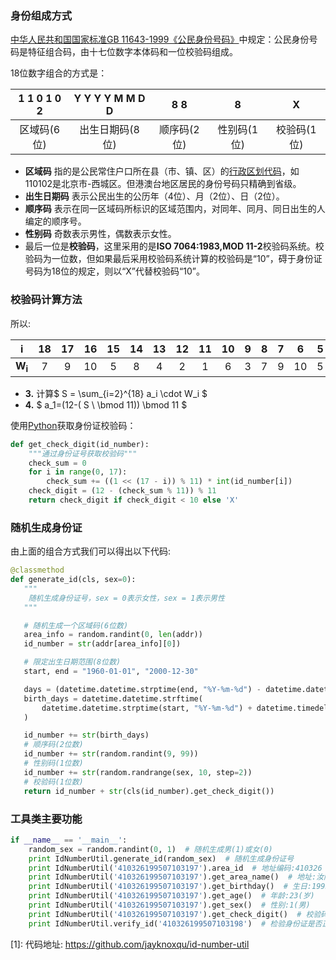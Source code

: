 ### 身份组成方式

[中华人民共和国国家标准](https://zh.wikipedia.org/wiki/%E4%B8%AD%E5%8D%8E%E4%BA%BA%E6%B0%91%E5%85%B1%E5%92%8C%E5%9B%BD%E5%9B%BD%E5%AE%B6%E6%A0%87%E5%87%86)[GB 11643-1999《公民身份号码》](https://zh.wikisource.org/wiki/GB_11643-1999_%E5%85%AC%E6%B0%91%E8%BA%AB%E4%BB%BD%E5%8F%B7%E7%A0%81)中规定：公民身份号码是特征组合码，由十七位数字本体码和一位校验码组成。

18位数字组合的方式是：

| 1 1 0 1 0	2 | Y Y	Y Y	M M D D | 8 8 | 8 | X |
| :---------: | :---------------: | :----: | :--: | :----: |
|    区域码(6位)    |  出生日期码(8位)     | 顺序码(2位) | 性别码(1位) | 校验码(1位) |


- **区域码** 指的是公民常住户口所在县（市、镇、区）的[行政区划代码](https://zh.wikipedia.org/wiki/%E4%B8%AD%E5%8D%8E%E4%BA%BA%E6%B0%91%E5%85%B1%E5%92%8C%E5%9B%BD%E8%A1%8C%E6%94%BF%E5%8C%BA%E5%88%92%E4%BB%A3%E7%A0%81)，如110102是北京市-西城区。但港澳台地区居民的身份号码只精确到省级。
- **出生日期码** 表示公民出生的公历年（4位）、月（2位）、日（2位）。
- **顺序码** 表示在同一区域码所标识的区域范围内，对同年、同月、同日出生的人编定的顺序号。
- **性别码** 奇数表示男性，偶数表示女性。
- 最后一位是**校验码**，这里采用的是**ISO 7064:1983,MOD 11-2**校验码系统。校验码为一位数，但如果最后采用校验码系统计算的校验码是“10”，碍于身份证号码为18位的规定，则以“X”代替校验码“10”。

### 校验码计算方法
<script type="text/javascript" async src="https://cdn.mathjax.org/mathjax/latest/MathJax.js?config=TeX-MML-AM_CHTML"> 
-  **1.** 将身份证号码从右至左标记为$a_1 , a_2 , \cdots , a_{18}$，$a_1$即为校验码；
-  **2.** 计算权重系数 $W_i=2^{i-1}\ \bmod \{11}$
</script>
所以:


|**i**|18|17|16|15|14|13|12|11|10|9|8|7|6|5|4|3|2|1|
|:-:|:-:|:-:|:-:|:-:|:-:|:-:|:-:|:-:|:-:|:-:|:-:|:-:|:-:|:-:|:-:|:-:| :-:| :-:|
| **W<sub>i</sub>** |7|9|10|5|8|4|2|1|6|3|7|9|10|5|8|4|2|1|

- **3.**  计算$ S = \sum_{i=2}^{18} a_i \cdot W_i $
- **4.**  $ a_1=(12-( S \ \bmod 11)) \bmod 11 $

使用[Python](https://zh.wikipedia.org/wiki/Python)获取身份证校验码：
```Python
def get_check_digit(id_number):
    """通过身份证号获取校验码"""
    check_sum = 0
    for i in range(0, 17):
        check_sum += ((1 << (17 - i)) % 11) * int(id_number[i])
    check_digit = (12 - (check_sum % 11)) % 11
    return check_digit if check_digit < 10 else 'X'
```



### 随机生成身份证

由上面的组合方式我们可以得出以下代码:

 ```python
@classmethod
def generate_id(cls, sex=0):
    """
     随机生成身份证号，sex = 0表示女性，sex = 1表示男性
    """

    # 随机生成一个区域码(6位数)
    area_info = random.randint(0, len(addr))
    id_number = str(addr[area_info][0])

    # 限定出生日期范围(8位数)
    start, end = "1960-01-01", "2000-12-30"

    days = (datetime.datetime.strptime(end, "%Y-%m-%d") - datetime.datetime.strptime(start, "%Y-%m-%d")).days + 1
    birth_days = datetime.datetime.strftime(
        datetime.datetime.strptime(start, "%Y-%m-%d") + datetime.timedelta(random.randint(0, days)), "%Y%m%d"
    )

    id_number += str(birth_days)
    # 顺序码(2位数)
    id_number += str(random.randint(9, 99))
    # 性别码(1位数)
    id_number += str(random.randrange(sex, 10, step=2))
    # 校验码(1位数)
    return id_number + str(cls(id_number).get_check_digit())
 ```



### 工具类主要功能

```python
if __name__ == '__main__':
    random_sex = random.randint(0, 1)  # 随机生成男(1)或女(0)
    print IdNumberUtil.generate_id(random_sex)  # 随机生成身份证号
    print IdNumberUtil('410326199507103197').area_id  # 地址编码:410326
    print IdNumberUtil('410326199507103197').get_area_name()  # 地址:汝阳县
    print IdNumberUtil('410326199507103197').get_birthday()  # 生日:1995-7-10
    print IdNumberUtil('410326199507103197').get_age()  # 年龄:23(岁)
    print IdNumberUtil('410326199507103197').get_sex()  # 性别:1(男)
    print IdNumberUtil('410326199507103197').get_check_digit()  # 校验码:7
    print IdNumberUtil.verify_id('410326199507103198')  # 检验身份证是否正确:False
```

[1]: 代码地址: https://github.com/jayknoxqu/id-number-util
